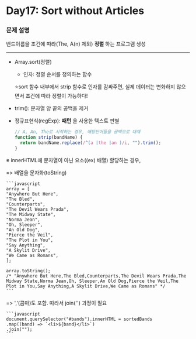 # Day17: Sort without Articles

### 문제 설명

밴드이름을 조건에 따라(The, A(n) 제외) **정렬** 하는 프로그램 생성

---

- Array.sort(정렬)

  - 인자: 정렬 순서를 정의하는 함수

  ⭐️sort 함수 내부에서 strip 함수로 인자를 감싸주면,
  실제 데이터는 변화하지 않으면서 조건에 따라 정렬이 가능하다!

* trim(): 문자열 양 끝의 공백을 제거

* 정규표현식(regExp): **패턴** 을 사용한 텍스트 판별

  ```javascript
  // A, An, The로 시작하는 경우, 해당단어들을 공백으로 대체
  function strip(bandName) {
    return bandName.replace(/^(a |the |an )/i, "").trim();
  }
  ```

※ innerHTML에 문자열이 아닌 요소((ex) 배열) 할당하는 경우,

=> 배열을 문자화(toString)

    ```javascript
    array = [
    "Anywhere But Here",
    "The Bled",
    "Counterparts",
    "The Devil Wears Prada",
    "The Midway State",
    "Norma Jean",
    "Oh, Sleeper",
    "An Old Dog",
    "Pierce the Veil",
    "The Plot in You",
    "Say Anything",
    "A Skylit Drive",
    "We Came as Romans",
    ];

    array.toString();
    /* "Anywhere But Here,The Bled,Counterparts,The Devil Wears Prada,The Midway State,Norma Jean,Oh, Sleeper,An Old Dog,Pierce the Veil,The Plot in You,Say Anything,A Skylit Drive,We Came as Romans" */
    ```

=> ','(콤마)도 포함. 따라서 join('') 과정이 필요

    ```javascript
    document.querySelector("#bands").innerHTML = sortedBands
    .map((band) => `<li>${band}</li>`)
    .join("");
    ```
